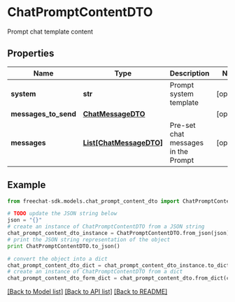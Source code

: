 # ChatPromptContentDTO

Prompt chat template content

## Properties
Name | Type | Description | Notes
------------ | ------------- | ------------- | -------------
**system** | **str** | Prompt system template | [optional] 
**messages_to_send** | [**ChatMessageDTO**](ChatMessageDTO.md) |  | [optional] 
**messages** | [**List[ChatMessageDTO]**](ChatMessageDTO.md) | Pre-set chat messages in the Prompt | [optional] 

## Example

```python
from freechat-sdk.models.chat_prompt_content_dto import ChatPromptContentDTO

# TODO update the JSON string below
json = "{}"
# create an instance of ChatPromptContentDTO from a JSON string
chat_prompt_content_dto_instance = ChatPromptContentDTO.from_json(json)
# print the JSON string representation of the object
print ChatPromptContentDTO.to_json()

# convert the object into a dict
chat_prompt_content_dto_dict = chat_prompt_content_dto_instance.to_dict()
# create an instance of ChatPromptContentDTO from a dict
chat_prompt_content_dto_form_dict = chat_prompt_content_dto.from_dict(chat_prompt_content_dto_dict)
```
[[Back to Model list]](../README.md#documentation-for-models) [[Back to API list]](../README.md#documentation-for-api-endpoints) [[Back to README]](../README.md)


